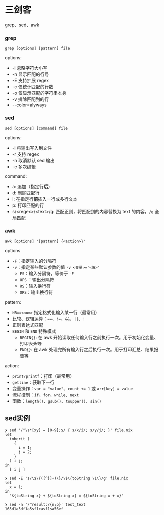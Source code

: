 # 三剑客

[^tag]: linux unix



grep、sed、awk

### grep

```shell
grep [options] [pattern] file
```

options:

* -i 忽略字符大小写
* -n 显示匹配的行号
* -E 支持扩展 regex
* -c 仅统计匹配的行数
* -o 仅显示匹配的字符串本身
* -v 排除匹配到的行
* --color=alyways

### sed

```shell
sed [options] [command] file
```

options:

* -i 将输出写入到文件
* -r 支持 regex
* -n 取消默认 sed 输出
* -e 多次编辑

command:

* a: 追加（指定行**后**）
* d: 删除匹配行
* i: 在指定行**前**插入一行或多行文本
* p: 打印匹配的行
* s/\<regex\>/\<text\>/g: 匹配正则，将匹配到的内容替换为 text 的内容，`/g` 全局匹配 

### awk

```shell
awk [options] '[pattern] {<action>}'
```

options

* `-F`：指定输入的分隔符
* `-v`：指定某些默认参数的值 `-v <变量>='<值>'`
    * `FS`：输入分隔符，等价于 `-F`
    * `OFS` ：输出分隔符
    * `RS`：输入换行符
    * `ORS`：输出换行符

pattern:

* `NR==<num>` 指定格式化输入某一行（最常用）
* 比较、逻辑运算：`==`、`!=`、`&&`、`||`、`!`
* 正则表达式匹配
* `BEGIN` 和 `END` 特殊模式
    * `BEGIN{}`: 在 awk 开始读取任何输入行之前执行一次。用于初始化变量、打印表头等
    * `END{}`: 在 awk 处理完所有输入行之后执行一次。用于打印汇总、结果报告等

action:
* `print/printf`：打印（最常用）
* `getline`：获取下一行
* 变量操作：`var = "value"`、`count += 1` 或 `arr[key] = value`
* 流程控制：`if`、`for`、`while`、`next`
* 函数：`length()`、`gsub()`、`toupper()`、`sin()`

## sed实例

```shell
❯ sed '/^\s*[xy] = [0-9];$/ { s/x/i/; s/y/j/; }' file.nix
let
  inherit (
    {
      i = 1;
      j = 2;
    }
  ) i j;
in
  [ i j ]

❯ sed -E 's/\$\{([^}]+)\}/\$\{toString \1\}/g' file.nix
let
  x = 1;
in
  "${toString x} + ${toString x} = ${toString x + x}"

❯ sed -n '/^result:/{n;p}' test_text
165d1a5df1a5sf1casf1sa56ef
```
